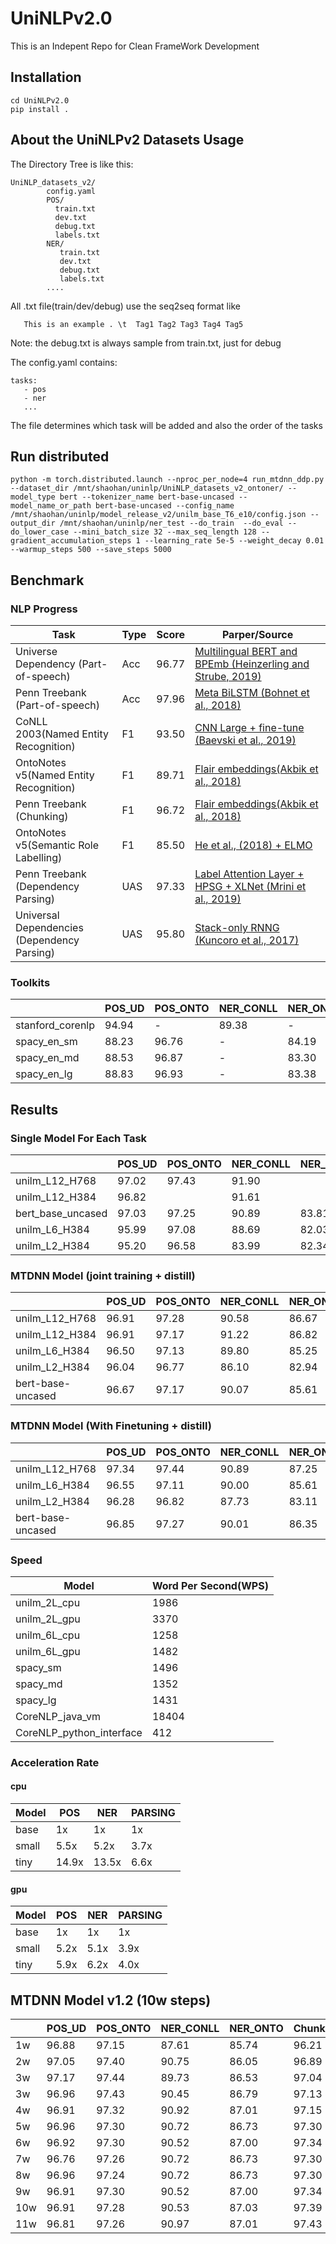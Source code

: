 # UniNLPv2.0

This is an Indepent Repo for Clean FrameWork Development

## Installation

```
cd UniNLPv2.0
pip install .
```

## About the UniNLPv2 Datasets Usage

The Directory Tree is like this:
```
UniNLP_datasets_v2/
        config.yaml
        POS/
          train.txt
          dev.txt
          debug.txt
          labels.txt
        NER/
           train.txt
           dev.txt
           debug.txt
           labels.txt
        ....
```

All .txt file(train/dev/debug) use the seq2seq format like
```
   This is an example . \t  Tag1 Tag2 Tag3 Tag4 Tag5
```
Note: the debug.txt is always sample from train.txt, just for debug


The config.yaml contains:

```
tasks:
   - pos
   - ner
   ...
```

The file determines which task will be added and also the order of the tasks


## Run distributed 
```
python -m torch.distributed.launch --nproc_per_node=4 run_mtdnn_ddp.py --dataset_dir /mnt/shaohan/uninlp/UniNLP_datasets_v2_ontoner/ --model_type bert --tokenizer_name bert-base-uncased --model_name_or_path bert-base-uncased --config_name /mnt/shaohan/uninlp/model_release_v2/unilm_base_T6_e10/config.json --output_dir /mnt/shaohan/uninlp/ner_test --do_train  --do_eval --do_lower_case --mini_batch_size 32 --max_seq_length 128 --gradient_accumulation_steps 1 --learning_rate 5e-5 --weight_decay 0.01 --warmup_steps 500 --save_steps 5000
```
## Benchmark

### NLP Progress

|Task                                |Type| Score |  Parper/Source                                              |
|------------------------------------|----|------ |  --------------------------------------------------------   |
|Universe Dependency (Part-of-speech)|Acc |96.77  | [Multilingual BERT and BPEmb (Heinzerling and Strube, 2019)](https://arxiv.org/abs/1906.01569)|  
|Penn Treebank (Part-of-speech)      |Acc |97.96  | [Meta BiLSTM (Bohnet et al., 2018)](https://arxiv.org/abs/1805.08237)              |
|CoNLL 2003(Named Entity Recognition)|F1  |93.50  | [CNN Large + fine-tune (Baevski et al., 2019)](https://arxiv.org/pdf/1903.07785.pdf)|
|OntoNotes v5(Named Entity Recognition)|F1|89.71  | [Flair embeddings(Akbik et al., 2018)](http://aclweb.org/anthology/C18-1139)|
|Penn Treebank (Chunking)|F1|96.72|[Flair embeddings(Akbik et al., 2018)](http://aclweb.org/anthology/C18-1139)|
|OntoNotes v5(Semantic Role Labelling)|F1 |85.50  | [He et al., (2018) + ELMO](http://aclweb.org/anthology/P18-2058)|
|Penn Treebank (Dependency Parsing)  |UAS |97.33  | [Label Attention Layer + HPSG + XLNet (Mrini et al., 2019)](https://khalilmrini.github.io/Label_Attention_Layer.pdf)|
|Universal Dependencies (Dependency Parsing) | UAS |95.80| [Stack-only RNNG (Kuncoro et al., 2017)](https://arxiv.org/abs/1611.05774) |

### Toolkits
|                |POS_UD|POS_ONTO|NER_CONLL|NER_ONTO|Chunking|SRL  |PARSING_PTB|PARSING_UD |    
|----------------|------|--------|---------|--------|--------|-----|-----------|-----------|
|stanford_corenlp|94.94 |-       |89.38    |-       |-       |-    |-          |84.53/79.45| 
|spacy_en_sm     |88.23 |96.76   |-        |84.19   |-       |-    |91.62/89.71|-          |  
|spacy_en_md     |88.53 |96.87   |-        |83.30   |-       |-    |91.93/90.09|-          |
|spacy_en_lg     |88.83 |96.93   |-        |83.38   |-       |-    |92.01/90.17|-          |



## Results

### Single Model For Each Task

|                 |POS_UD|POS_ONTO|NER_CONLL|NER_ONTO|Chunking|SRL  |PARSING_PTB|PARSING_UD |AVG  |Size   |    
|-----------------|------|--------|---------|--------|--------|-----|-----------|---------- |-----|----   |
|unilm_L12_H768   |97.02 |97.43   |91.90    |        |96.41   |88.86|           |           |     |454M\*8|
|unilm_L12_H384   |96.82 |        |91.61    |
|bert_base_uncased|97.03 |97.25   |90.89    |83.81   |96.27   |87.97|96.11/93.67|95.34/92.25|93.08|454M\*8|
|unilm_L6_H384    |95.99 |97.08   |88.69    |82.03   |94.77   |82.81|93.54/91.63|87.48/85.44|90.29|87M\*8 |  
|unilm_L2_H384    |95.20 |96.58   |83.99    |82.34   |93.14   |67.48|92.10      |78.99      |86.23|63M\*8 |  


### MTDNN Model (joint training + distill)

|                 |POS_UD|POS_ONTO|NER_CONLL|NER_ONTO|Chunking|SRL  |PARSING_PTB|PARSING_UD |AVG  |Size  |  
|-----------------|------|--------|---------|--------|--------|-----|-----------|---------- |-----|----  |  
|unilm_L12_H768   |96.91 |97.28   |90.58    |86.67   |97.06   |88.37|95.33/92.48|93.60/89.93|93.25|454M  |
|unilm_L12_H384   |96.91 |97.17   |91.22    |86.82   |97.25   |88.83|95.08/92.53|91.86/87.65|93.23|160M  |
|unilm_L6_H384    |96.50 |97.13   |89.80    |85.25   |96.70   |86.69|97.15/94.54|93.89/92.29|92.89|87M   |   
|unilm_L2_H384    |96.04 |96.77   |86.10    |82.94   |96.15   |75.02|95.34/92.08|93.60/91.11|88.84|63M   |  
|bert-base-uncased|96.67 |97.17   |90.07    |85.61   |96.92   |86.83|96.24/94.50|95.93/92.32|93.18|454M  |


### MTDNN Model (With Finetuning + distill)

|                 |POS_UD|POS_ONTO|NER_CONLL|NER_ONTO|Chunking|SRL  |PARSING_PTB|PARSING_UD |AVG  |Size   |  
|-----------------|------|--------|---------|--------|--------|-----|-----------|-----------|-----|-------|    
|unilm_L12_H768   |97.34 |97.44   |90.89    |87.25   |97.39   |89.48|95.08/92.59|91.27/87.14|93.27|454M\*8|
|unilm_L6_H384    |96.55 |97.11   |90.00    |85.61   |96.77   |86.44|95.85/93.09|94.18/92.15|92.81|87M\*8 |    
|unilm_L2_H384    |96.28 |96.82   |87.73    |83.11   |95.77   |74.99|95.73/92.62|93.60/90.66|90.50|63M\*8 |
|bert-base-uncased|96.85 |97.27   |90.01    |86.35   |97.13   |88.04|96.50/93.98|96.22/92.60|93.54|454M\*8|
  
### Speed

|Model       |Word Per Second(WPS)|   
| ---        | ------------------ |    
|unilm_2L_cpu| 1986               |  
|unilm_2L_gpu| 3370               |
|unilm_6L_cpu| 1258               |
|unilm_6L_gpu| 1482               |
|spacy_sm    | 1496               |
|spacy_md    | 1352               |
|spacy_lg    | 1431               |  
|CoreNLP_java_vm| 18404           |
|CoreNLP_python_interface|412     |

### Acceleration Rate

#### cpu
|Model | POS | NER | PARSING |
|------|-----|-----|---------|
|base  |  1x | 1x  | 1x      |
|small | 5.5x| 5.2x| 3.7x    |
|tiny  |14.9x|13.5x|6.6x     |

#### gpu
|Model | POS | NER | PARSING |
|------|-----|-----|---------|
|base  |  1x | 1x  | 1x      |
|small | 5.2x| 5.1x| 3.9x    |
|tiny  |5.9x |6.2x | 4.0x    |


## MTDNN Model v1.2  (10w steps)

|             |POS_UD|POS_ONTO|NER_CONLL|NER_ONTO|Chunking|SRL  |PARSING_PTB|PARSING_UD | 
|-------------|------|--------|---------|--------|--------|-----|-----------|-----------|  
|1w           |96.88 |97.15   |87.61    |85.74   |96.21   |85.60|95.20/91.64|93.32/88.31| 
|2w           |97.05 |97.40   |90.75    |86.05   |96.89   |87.01|95.47/92.44|94.48/92.17|   
|3w           |97.17 |97.44   |89.73    |86.53   |97.04   |88.40|95.47/93.03|92.15/88.90|
|3w           |96.96 |97.43   |90.45    |86.79   |97.13   |88.12|95.47/92.51|93.32/89.08|
|4w           |96.91 |97.32   |90.92    |87.01   |97.15   |88.55|95.47/92.44|94.48/88.47|
|5w           |96.96 |97.30   |90.72    |86.73   |97.30   |88.68|95.08/92.00|94.18/89.01|
|6w           |96.92 |97.30   |90.52    |87.00   |97.34   |88.57|95.07/92.71|93.60/88.90|
|7w           |96.76 |97.26   |90.72    |86.73   |97.30   |88.68|95.08/92.01|94.19/89.01|
|8w           |96.96 |97.24   |90.72    |86.73   |97.30   |88.68|95.08/92.00|94.19/89.01|
|9w           |96.91 |97.30   |90.52    |87.00   |97.34   |88.58|95.08/92.71|93.60/88.90|
|10w          |96.91 |97.28   |90.53    |87.03   |97.39   |89.03|95.60/93.03|93.02/88.31|
|11w          |96.81 |97.26   |90.97    |87.01   |97.43   |88.84|94.81/92.64|94.19/87.77|


